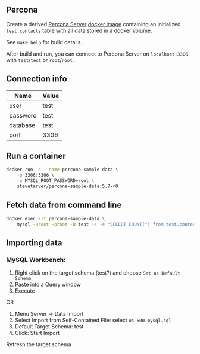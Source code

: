 ## Percona

Create a derived [Percona Server](https://www.percona.com/software/mysql-database/percona-server) [docker image](https://hub.docker.com/_/percona/) containing an initialized `test.contacts` table with all data stored in a docker volume.

See `make help` for build details.

After build and run, you can connect to Percona Server on `localhost:3306` with `test`/`test` or `root`/`root`.

## Connection info

| Name | Value  |
|--- |--- |
| user | test |
| password | test |
| database | test |
| port | 3306 |

## Run a container

```bash
docker run -d --name percona-sample-data \
    -p 3306:3306 \
    -e MYSQL_ROOT_PASSWORD=root \
    stevetarver/percona-sample-data:5.7-r0
```

## Fetch data from command line

```bash
docker exec -it percona-sample-data \
    mysql -uroot -proot -D test -s -e 'SELECT COUNT(*) from test.contacts;'
```

## Importing data

### MySQL Workbench: 

1. Right click on the target schema (test?) and choose `Set as Default Schema`
1. Paste into a Query window
1. Execute

OR

1. Menu Server -> Data Import
1. Select Import from Self-Contained File: select `us-500.mysql.sql`
1. Default Target Schema: test
1. Click: Start Import

Refresh the target schema


